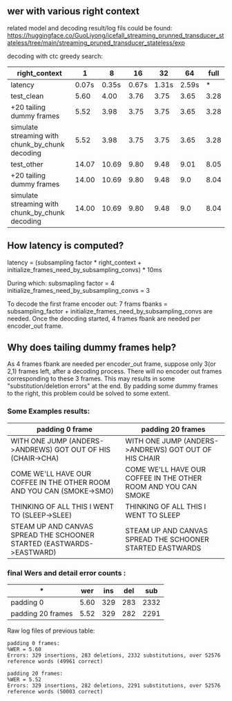 ## wer with various right context

related model and decoding result/log fils could be found:
https://huggingface.co/GuoLiyong/icefall_streaming_prunned_transducer_stateless/tree/main/streaming_pruned_transducer_stateless/exp

decoding with ctc greedy search:

right_context|1|8|16|32|64|full
--|--|--|--|--|--|--
latency|0.07s|0.35s|0.67s|1.31s|2.59s|*
test_clean|5.60|4.00|3.76|3.75|3.65|3.28|
+20 tailing dummy frames|5.52|3.98|3.75|3.75|3.65|3.28
simulate streaming with chunk_by_chunk decoding|5.52|3.98|3.75|3.75|3.65|3.28
test_other|14.07|10.69|9.80|9.48|9.01|8.05|
+20 tailing dummy frames|14.00|10.69|9.80|9.48|9.0|8.04
simulate streaming with chunk_by_chunk decoding|14.00|10.69|9.80|9.48|9.0|8.04



## How latency is computed?

latency = (subsampling factor * right_context + initialize_frames_need_by_subsampling_convs) * 10ms

During which: subsmapling factor = 4 
initialize_frames_need_by_subsampling_convs = 3

To decode the first frame encoder out: 7 frams fbanks = subsampling_factor + initialize_frames_need_by_subsampling_convs are needed. 
Once the deocding started, 4 frames fbank are needed per encoder_out frame.


## Why does tailing dummy frames help?

As 4 frames fbank are needed per encoder_out frame, suppose only 3(or 2,1) frames left, after a decoding process. 
There will no encoder out frames corresponding to these 3 frames. 
This may results in some "substitution/deletion errors" at the end. 
By padding some dummy frames to the right, this problem could be solved to some extent.

### Some Examples results:
padding 0 frame|padding 20 frames
--|--
WITH ONE JUMP (ANDERS->ANDREWS) GOT OUT OF HIS (CHAIR->CHA)|WITH ONE JUMP (ANDERS->ANDREWS) GOT OUT OF HIS CHAIR
COME WE'LL HAVE OUR COFFEE IN THE OTHER ROOM AND YOU CAN (SMOKE->SMO)|COME WE'LL HAVE OUR COFFEE IN THE OTHER ROOM AND YOU CAN SMOKE
THINKING OF ALL THIS I WENT TO (SLEEP->SLEE)|THINKING OF ALL THIS I WENT TO SLEEP 
STEAM UP AND CANVAS SPREAD THE SCHOONER STARTED (EASTWARDS->EASTWARD)|STEAM UP AND CANVAS SPREAD THE SCHOONER STARTED EASTWARDS

### final Wers and detail error counts :
*|wer|ins|del|sub
--|--|--|--|--
padding 0|5.60|329|283|2332
padding 20 frames|5.52|329|282|2291

Raw log files of previous table:
```
padding 0 frames:
%WER = 5.60 
Errors: 329 insertions, 283 deletions, 2332 substitutions, over 52576 reference words (49961 correct)

padding 20 frames:
%WER = 5.52
Errors: 329 insertions, 282 deletions, 2291 substitutions, over 52576 reference words (50003 correct) 
```


